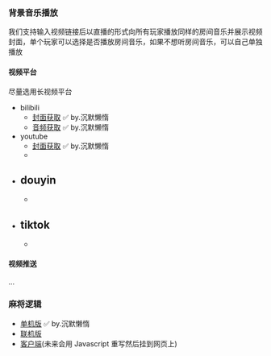 ### 背景音乐播放

我们支持输入视频链接后以直播的形式向所有玩家播放同样的房间音乐并展示视频封面，单个玩家可以选择是否播放房间音乐，如果不想听房间音乐，可以自己单独播放

#### 视频平台

尽量选用长视频平台

- bilibili
    - [封面获取](get_bilibili_img.py) ✅ by.沉默懒惰
    - [音频获取](get_bilibili_media.py) ✅ by.沉默懒惰
- youtube
    - [封面获取](get_ytb_img.py) ✅ by.沉默懒惰
    -
- douyin
    -
    -
- tiktok
    -
    -

#### 视频推送
...

### 麻将逻辑
- [单机版](mahjong_offline.py) ✅ by.沉默懒惰
- [联机版](mahjong_online.py)
- [客户端](mahjong_client.py)(未来会用 Javascript 重写然后挂到网页上)



